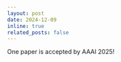 ```yaml
---
layout: post
date: 2024-12-09
inline: true
related_posts: false
---
```


One paper is accepted by AAAI 2025!